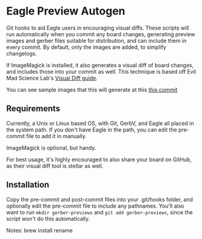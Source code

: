 Eagle Preview Autogen
=====================

Git hooks to aid Eagle users in encouraging visual diffs. These scripts will run automatically when you commit any board changes, generating preview images and gerber files suitable for distribution, and can include them in every commit. By default, only the images are added, to simplify changelogs.

If ImageMagick is installed, it also generates a visual diff of board changes, and includes those into your commit as well. This technique is based off Evil Mad Science Lab's [Visual Diff guide](http://www.evilmadscientist.com/2011/improving-open-source-hardware-visual-diffs/).

You can see sample images that this will generate at this [this commit](https://github.com/tekdemo/eagle-preview-autogen/commit/796769e88a65bbafc2b7e4621f3b6570875a87ad)


Requirements
------------
Currently, a Unix or Linux based OS, with Git, GerbV, and Eagle all placed in the system path. If you don't have Eagle in the path, you can edit the pre-commit file to add it in manually. 

ImageMagick is optional, but handy. 

For best usage, it's highly encouraged to also share your board on GitHub, as their visual diff tool is stellar as well.


Installation
------------

Copy the pre-commit and post-commit files into your .git/hooks folder, and optionally edit the pre-commit file to include any pathnames.  You'll also want to run `mkdir gerber-previews` and `git add gerber-previews`, since the script won't do this automatically.

Notes: brew install rename
